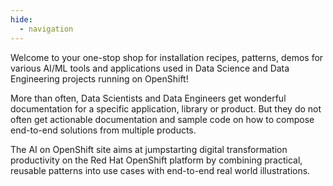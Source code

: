 ```yaml
---
hide:
  - navigation
---
```


Welcome to your one-stop shop for installation recipes, patterns, demos for various AI/ML tools and applications used in Data Science and Data Engineering projects running on OpenShift!

More than often, Data Scientists and Data Engineers get wonderful documentation for a specific application, library or product. But they do not often get actionable documentation and sample code on how to compose end-to-end solutions from multiple products.

The AI on OpenShift site aims at jumpstarting digital transformation productivity on the Red Hat OpenShift platform by combining practical, reusable patterns into use cases with end-to-end real world illustrations.
